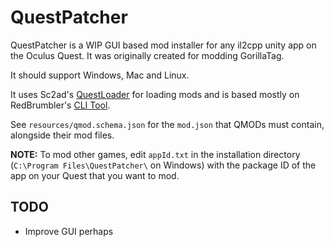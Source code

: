 # QuestPatcher

QuestPatcher is a WIP GUI based mod installer for any il2cpp unity app on the Oculus Quest.
It was originally created for modding GorillaTag.

It should support Windows, Mac and Linux.

It uses Sc2ad's [QuestLoader](https://github.com/sc2ad/QuestLoader/) for loading mods and is based mostly on RedBrumbler's [CLI Tool](https://github.com/RedBrumbler/QuestAppPatcher).

See `resources/qmod.schema.json` for the `mod.json` that QMODs must contain, alongside their mod files.

**NOTE:** To mod other games, edit `appId.txt` in the installation directory (`C:\Program Files\QuestPatcher\` on Windows) with the package ID of the app on your Quest that you want to mod.

## TODO
- Improve GUI perhaps
